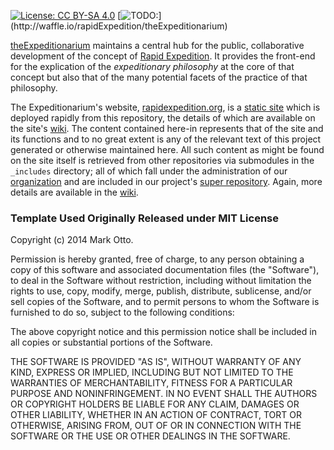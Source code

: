 [![License: CC BY-SA 4.0](https://img.shields.io/badge/License-CC%20BY--SA%204.0-lightgrey.svg)](https://creativecommons.org/licenses/by-sa/4.0/) [![TODO:](https://badge.waffle.io/rapidExpedition/theExpeditionarium.png?label=ready&title=TODO:)](http://waffle.io/rapidExpedition/theExpeditionarium)

[theExpeditionarium](https://github.com/rapidExpedition/theExpeditionarium/wiki) maintains a central hub for the public, collaborative development of the concept of [Rapid Expedition](https://www.rapidexpedition.org/rapidexpedition/).  It provides the front-end for the explication of the *expeditionary philosophy* at the core of that concept but also that of the many potential facets of the practice of that philosophy.

The Expeditionarium's website, [rapidexpedition.org](https://www.rapidexpedition.org/), is a [static site](https://en.wikipedia.org/wiki/Static_web_page) which is deployed rapidly from this repository, the details of which are available on the site's [wiki](https://github.com/rapidExpedition/theExpeditionarium/wiki).  The content contained here-in represents that of the site and its functions and to no great extent is any of the relevant text of this project generated or otherwise maintained here.  All such content as might be found on the site itself is retrieved from other repositories via submodules in the `_includes` directory; all of which fall under the administration of our [organization](https://github.com/rapidExpedition) and are included in our project's [super repository](https://github.com/rapidExpedition/rapidExpedition).  Again, more details are available in the [wiki](https://github.com/rapidExpedition/theExpeditionarium/wiki).


### Template Used Originally Released under MIT License

Copyright (c) 2014 Mark Otto.

Permission is hereby granted, free of charge, to any person obtaining a copy of this software and associated documentation files (the "Software"), to deal in the Software without restriction, including without limitation the rights to use, copy, modify, merge, publish, distribute, sublicense, and/or sell copies of the Software, and to permit persons to whom the Software is furnished to do so, subject to the following conditions:

The above copyright notice and this permission notice shall be included in all copies or substantial portions of the Software.

THE SOFTWARE IS PROVIDED "AS IS", WITHOUT WARRANTY OF ANY KIND, EXPRESS OR IMPLIED, INCLUDING BUT NOT LIMITED TO THE WARRANTIES OF MERCHANTABILITY, FITNESS FOR A PARTICULAR PURPOSE AND NONINFRINGEMENT. IN NO EVENT SHALL THE AUTHORS OR COPYRIGHT HOLDERS BE LIABLE FOR ANY CLAIM, DAMAGES OR OTHER LIABILITY, WHETHER IN AN ACTION OF CONTRACT, TORT OR OTHERWISE, ARISING FROM, OUT OF OR IN CONNECTION WITH THE SOFTWARE OR THE USE OR OTHER DEALINGS IN THE SOFTWARE.
